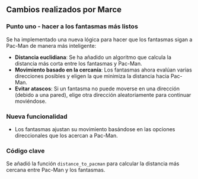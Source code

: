 ## Cambios realizados por Marce

### Punto uno - hacer a los fantasmas más listos
Se ha implementado una nueva lógica para hacer que los fantasmas sigan a Pac-Man de manera más inteligente:
- **Distancia euclidiana**: Se ha añadido un algoritmo que calcula la distancia más corta entre los fantasmas y Pac-Man. 
- **Movimiento basado en la cercanía**: Los fantasmas ahora evalúan varias direcciones posibles y eligen la que minimiza la distancia hacia Pac-Man.
- **Evitar atascos**: Si un fantasma no puede moverse en una dirección (debido a una pared), elige otra dirección aleatoriamente para continuar moviéndose.

### Nueva funcionalidad
- Los fantasmas ajustan su movimiento basándose en las opciones direccionales que los acercan a Pac-Man.

### Código clave
Se añadió la función `distance_to_pacman` para calcular la distancia más cercana entre Pac-Man y los fantasmas.
